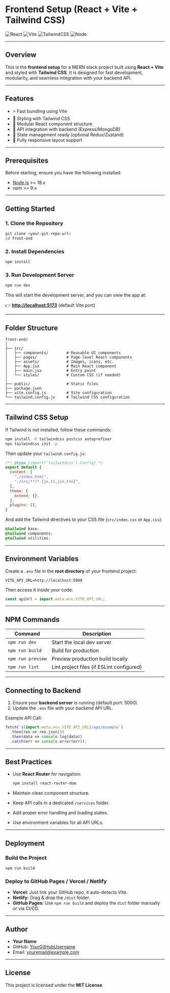 # Frontend Setup (React + Vite + Tailwind CSS)

![React](https://img.shields.io/badge/React-v18.0.0-blue)
![Vite](https://img.shields.io/badge/Vite-v5.0.0-purple)
![TailwindCSS](https://img.shields.io/badge/TailwindCSS-v3.4.0-teal)
![Node](https://img.shields.io/badge/Node.js-v22.13.0-green)

---

## Overview

This is the **frontend setup** for a MERN stack project built using **React + Vite** and styled with **Tailwind CSS**.
It is designed for fast development, modularity, and seamless integration with your backend API.

---

## Features

* ⚡ Fast bundling using Vite
* 🎨 Styling with Tailwind CSS
* 🧩 Modular React component structure
* 🔄 API integration with backend (Express/MongoDB)
* 🧠 State management ready (optional Redux/Zustand)
* 📱 Fully responsive layout support

---

## Prerequisites

Before starting, ensure you have the following installed:

* [Node.js](https://nodejs.org/en/) >= 18.x
* npm >= 9.x

---

## Getting Started

### 1. Clone the Repository

```bash
git clone <your-git-repo-url>
cd front-end
```

### 2. Install Dependencies

```bash
npm install
```

### 3. Run Development Server

```bash
npm run dev
```

This will start the development server, and you can view the app at:

👉 **[http://localhost:5173](http://localhost:5173)** (default Vite port)

---

## Folder Structure

```
front-end/
│
├── src/
│   ├── components/        # Reusable UI components
│   ├── pages/             # Page-level React components
│   ├── assets/            # Images, icons, etc.
│   ├── App.jsx            # Main React component
│   ├── main.jsx           # Entry point
│   └── styles/            # Custom CSS (if needed)
│
├── public/                # Static files
├── package.json
├── vite.config.js         # Vite configuration
└── tailwind.config.js     # Tailwind CSS configuration
```

---

## Tailwind CSS Setup

If Tailwind is not installed, follow these commands:

```bash
npm install -D tailwindcss postcss autoprefixer
npx tailwindcss init -p
```

Then update your `tailwind.config.js`:

```js
/** @type {import('tailwindcss').Config} */
export default {
  content: [
    "./index.html",
    "./src/**/*.{js,ts,jsx,tsx}",
  ],
  theme: {
    extend: {},
  },
  plugins: [],
}
```

And add the Tailwind directives to your CSS file (`src/index.css` or `App.css`):

```css
@tailwind base;
@tailwind components;
@tailwind utilities;
```

---

## Environment Variables

Create a `.env` file in the **root directory** of your frontend project:

```env
VITE_API_URL=http://localhost:5000
```

Then access it inside your code:

```js
const apiUrl = import.meta.env.VITE_API_URL;
```

---

## NPM Commands

| Command           | Description                               |
| ----------------- | ----------------------------------------- |
| `npm run dev`     | Start the local dev server                |
| `npm run build`   | Build for production                      |
| `npm run preview` | Preview production build locally          |
| `npm run lint`    | Lint project files (if ESLint configured) |

---

## Connecting to Backend

1. Ensure your **backend server** is running (default port: 5000).
2. Update the `.env` file with your backend API URL.

Example API Call:

```js
fetch(`${import.meta.env.VITE_API_URL}/api/example`)
  .then(res => res.json())
  .then(data => console.log(data))
  .catch(err => console.error(err));
```

---

## Best Practices

* Use **React Router** for navigation:

  ```bash
  npm install react-router-dom
  ```
* Maintain clean component structure.
* Keep API calls in a dedicated `/services` folder.
* Add proper error handling and loading states.
* Use environment variables for all API URLs.

---

## Deployment

### Build the Project

```bash
npm run build
```

### Deploy to GitHub Pages / Vercel / Netlify

* **Vercel:** Just link your GitHub repo, it auto-detects Vite.
* **Netlify:** Drag & drop the `/dist` folder.
* **GitHub Pages:** Use `npm run build` and deploy the `dist` folder manually or via CI/CD.

---

## Author

* **Your Name**
* GitHub: [YourGitHubUsername](https://github.com/YourGitHubUsername)
* Email: [youremail@example.com](mailto:youremail@example.com)

---

## License

This project is licensed under the **MIT License**.
